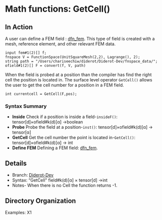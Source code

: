 ﻿# Math functions: GetCell()
## In Action
A user can define a FEM field : [dfn_fem](https://github.com/cchiw/latte/tree/master/dfn_fem "dfn_fem").  This type of field is created with a mesh, reference element, and other relevant FEM data. 
``` 
input fem#1(2)[] f;
fnspace V = FunctionSpace(UnitSquareMesh(2,2), Lagrange(), 2);
string path = "/Users/chariseechiw/diderot/Diderot-Dev/fnspace_data/";
ofield#1(2)[] F = convert(f, V, path)
```
When the field is probed at a position than the compiler has find the right cell the position is located in. The surface level operator ``GetCell()`` allows the user to get the cell number for a position in a FEM field.
```
int currentcell = GetCell(F,pos);  
```

### Syntax Summary
  * **Inside** Check if a position is inside a field-``insideF()``: tensor[d]×ofield#k(d)[α] →boolean
  * **Probe**  Probe the field at a position-``inst()``: tensor[d]×ofield#k(d)[α] → tensor[α]
  *  **GetCell**  Get the cell number the point is located in-``GetCell()``: tensor[d]×ofield#k(d)[α] →  int
  *  **Define FEM** Defining a FEM field: [dfn_fem](https://github.com/cchiw/latte/tree/master/dfn_fem "dfn_fem").
## Details
* Branch:   [Diderot-Dev](https://github.com/cchiw/Diderot-Dev) 
* Syntax: “GetCell"  field#k(d)[α] × tensor[d] →int
* Notes- When there is no Cell the function returns -1.
## Directory Organization
Examples: X1


